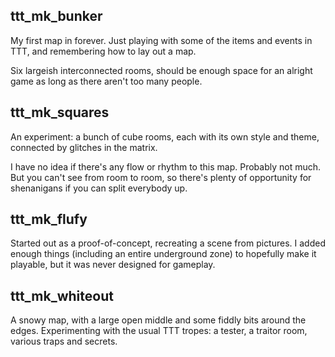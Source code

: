 ttt_mk_bunker
-------------

My first map in forever.  Just playing with some of the items and events
in TTT, and remembering how to lay out a map.

Six largeish interconnected rooms, should be enough space for an alright
game as long as there aren't too many people.


ttt_mk_squares
--------------

An experiment: a bunch of cube rooms, each with its own style and theme,
connected by glitches in the matrix.

I have no idea if there's any flow or rhythm to this map.  Probably not
much.  But you can't see from room to room, so there's plenty of
opportunity for shenanigans if you can split everybody up.


ttt_mk_flufy
------------

Started out as a proof-of-concept, recreating a scene from pictures.
I added enough things (including an entire underground zone) to
hopefully make it playable, but it was never designed for gameplay.


ttt_mk_whiteout
---------------

A snowy map, with a large open middle and some fiddly bits around the
edges.  Experimenting with the usual TTT tropes: a tester, a traitor
room, various traps and secrets.
